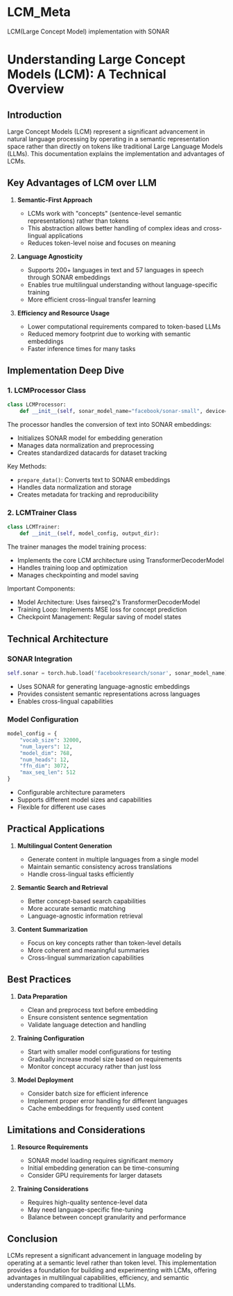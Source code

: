# LCM_Meta
LCM(Large Concept Model) implementation with SONAR

# Understanding Large Concept Models (LCM): A Technical Overview

## Introduction
Large Concept Models (LCM) represent a significant advancement in natural language processing by operating in a semantic representation space rather than directly on tokens like traditional Large Language Models (LLMs). This documentation explains the implementation and advantages of LCMs.

## Key Advantages of LCM over LLM

1. **Semantic-First Approach**
   - LCMs work with "concepts" (sentence-level semantic representations) rather than tokens
   - This abstraction allows better handling of complex ideas and cross-lingual applications
   - Reduces token-level noise and focuses on meaning

2. **Language Agnosticity**
   - Supports 200+ languages in text and 57 languages in speech through SONAR embeddings
   - Enables true multilingual understanding without language-specific training
   - More efficient cross-lingual transfer learning

3. **Efficiency and Resource Usage**
   - Lower computational requirements compared to token-based LLMs
   - Reduced memory footprint due to working with semantic embeddings
   - Faster inference times for many tasks

## Implementation Deep Dive

### 1. LCMProcessor Class
```python
class LCMProcessor:
    def __init__(self, sonar_model_name="facebook/sonar-small", device=None):
```
The processor handles the conversion of text into SONAR embeddings:
- Initializes SONAR model for embedding generation
- Manages data normalization and preprocessing
- Creates standardized datacards for dataset tracking

Key Methods:
- `prepare_data()`: Converts text to SONAR embeddings
- Handles data normalization and storage
- Creates metadata for tracking and reproducibility

### 2. LCMTrainer Class
```python
class LCMTrainer:
    def __init__(self, model_config, output_dir):
```
The trainer manages the model training process:
- Implements the core LCM architecture using TransformerDecoderModel
- Handles training loop and optimization
- Manages checkpointing and model saving

Important Components:
- Model Architecture: Uses fairseq2's TransformerDecoderModel
- Training Loop: Implements MSE loss for concept prediction
- Checkpoint Management: Regular saving of model states

## Technical Architecture

### SONAR Integration
```python
self.sonar = torch.hub.load('facebookresearch/sonar', sonar_model_name)
```
- Uses SONAR for generating language-agnostic embeddings
- Provides consistent semantic representations across languages
- Enables cross-lingual capabilities

### Model Configuration
```python
model_config = {
    "vocab_size": 32000,
    "num_layers": 12,
    "model_dim": 768,
    "num_heads": 12,
    "ffn_dim": 3072,
    "max_seq_len": 512
}
```
- Configurable architecture parameters
- Supports different model sizes and capabilities
- Flexible for different use cases

## Practical Applications

1. **Multilingual Content Generation**
   - Generate content in multiple languages from a single model
   - Maintain semantic consistency across translations
   - Handle cross-lingual tasks efficiently

2. **Semantic Search and Retrieval**
   - Better concept-based search capabilities
   - More accurate semantic matching
   - Language-agnostic information retrieval

3. **Content Summarization**
   - Focus on key concepts rather than token-level details
   - More coherent and meaningful summaries
   - Cross-lingual summarization capabilities

## Best Practices

1. **Data Preparation**
   - Clean and preprocess text before embedding
   - Ensure consistent sentence segmentation
   - Validate language detection and handling

2. **Training Configuration**
   - Start with smaller model configurations for testing
   - Gradually increase model size based on requirements
   - Monitor concept accuracy rather than just loss

3. **Model Deployment**
   - Consider batch size for efficient inference
   - Implement proper error handling for different languages
   - Cache embeddings for frequently used content

## Limitations and Considerations

1. **Resource Requirements**
   - SONAR model loading requires significant memory
   - Initial embedding generation can be time-consuming
   - Consider GPU requirements for larger datasets

2. **Training Considerations**
   - Requires high-quality sentence-level data
   - May need language-specific fine-tuning
   - Balance between concept granularity and performance

## Conclusion

LCMs represent a significant advancement in language modeling by operating at a semantic level rather than token level. This implementation provides a foundation for building and experimenting with LCMs, offering advantages in multilingual capabilities, efficiency, and semantic understanding compared to traditional LLMs.
